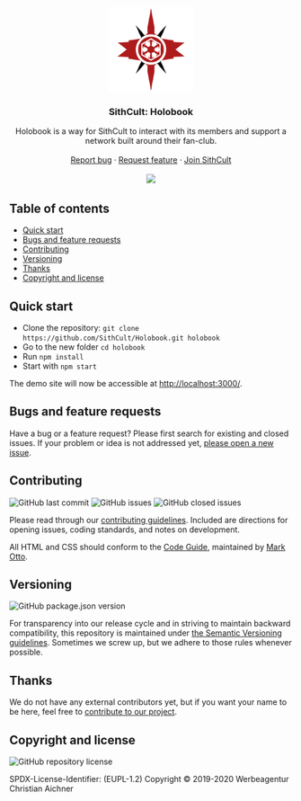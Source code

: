 <p align="center">
  <a href="https://www.sithcult.com/" target="_blank" rel="noopener noreferrer">
    <img src="https://github.com/SithCult/Holobook/blob/master/src/assets/images/logo_sm.png?raw=true" alt="SithCult Logo" height="150px">
  </a>
</p>

<h3 align="center">SithCult: Holobook</h3>

<p align="center">
  Holobook is a way for SithCult to interact with its members and support a network built around their fan-club.
  <br>
  <br>
  <a href="https://github.com/SithCult/Holobook/issues/new?template=bug_report.md">Report bug</a>
  ·
  <a href="https://github.com/SithCult/Holobook/issues/new?template=feature_request.md">Request feature</a>
  ·
  <a href="https://www.sithcult.com">Join SithCult</a>
  <br>
  <br>
  <a href="https://www.codacy.com/app/SithCult/Holobook">
    <img src="https://api.codacy.com/project/badge/Grade/579c145ee6cf4d7e8ae7c1c78a13617a" />
  </a>
</p>

## Table of contents

- [Quick start](#quick-start)
- [Bugs and feature requests](#bugs-and-feature-requests)
- [Contributing](#contributing)
- [Versioning](#versioning)
- [Thanks](#thanks)
- [Copyright and license](#copyright-and-license)

## [](#quick-start)Quick start

- Clone the repository: `git clone https://github.com/SithCult/Holobook.git holobook`
- Go to the new folder `cd holobook`
- Run `npm install`
- Start with `npm start`

The demo site will now be accessible at [http://localhost:3000/](http://localhost:3000/).

## [](#bug-and-feature-requests)Bugs and feature requests

Have a bug or a feature request? Please first search for existing and closed issues. If your problem or idea is not
addressed yet, [please open a new issue](https://github.com/SithCult/Holobook/issues/new/choose).

## [](#contributing)Contributing

![GitHub last commit](https://img.shields.io/github/last-commit/SithCult/Holobook)
![GitHub issues](https://img.shields.io/github/issues-raw/SithCult/Holobook)
![GitHub closed issues](https://img.shields.io/github/issues-closed-raw/SithCult/Holobook?color=green)

Please read through our
[contributing guidelines](https://github.com/SithCult/Holobook/blob/master/CONTRIBUTING.md). Included are
directions for opening issues, coding standards, and notes on development.

All HTML and CSS should conform to the [Code Guide](https://github.com/mdo/code-guide), maintained by
[Mark Otto](https://github.com/mdo).

## [](#versioning)Versioning

![GitHub package.json version](https://img.shields.io/github/package-json/v/SithCult/Holobook)

For transparency into our release cycle and in striving to maintain backward compatibility, this repository is
maintained under [the Semantic Versioning guidelines](https://semver.org/). Sometimes we screw up, but we adhere to
those rules whenever possible.

## [](#thanks)Thanks

We do not have any external contributors yet, but if you want your name to be here, feel free
to [contribute to our project](#contributing).

## [](#copyright-and-license)Copyright and license

![GitHub repository license](https://img.shields.io/badge/license-EUPL--1.2-blue)

SPDX-License-Identifier: (EUPL-1.2)
Copyright © 2019-2020 Werbeagentur Christian Aichner
